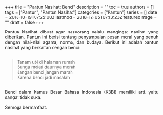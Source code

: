 +++
title = "Pantun Nasihat: Benci"
description = ""
toc = true
authors = []
tags = ["Pantun", "Pantun Nasihat"]
categories = ["Pantun"]
series = []
date = 2018-10-19T07:25:00Z
lastmod = 2018-12-05T07:13:23Z
featuredImage = ""
draft = false
+++

<div style="text-align: justify;">Pantun Nasihat dibuat agar seseorang selalu mengingat nasihat yang diberikan. Pantun ini berisi tentang penyampaian pesan moral yang penuh dengan nilai-nilai agama, norma, dan budaya. Berikut ini adalah pantun nasihat yang berkaitan dengan benci:<br /><br />
<blockquote class="tr_bq">Tanam ubi di halaman rumah<br />Bunga melati daunnya merah<br />Jangan benci jangan marah<br />Karena benci jadi masalah</blockquote><br />
Benci dalam Kamus Besar Bahasa Indonesia (KBBI) memiliki arti, yaitu sangat tidak suka.<br /><br />
Semoga bermanfaat.</div>
